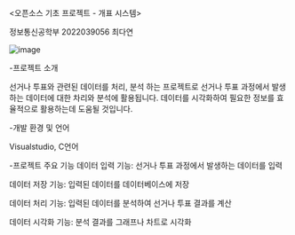 <오픈소스 기초 프로젝트 - 개표 시스템>

정보통신공학부 2022039056 최다연

   ![image](https://user-images.githubusercontent.com/131672906/234009708-e580a085-613c-4be8-a37b-2f959a86d1da.png)

-프로젝트 소개 

선거나 투표와 관련된 데이터를 처리, 분석 하는 프로젝트로 선거나 투표 과정에서 발생하는 데이터에 대한 차리와 분석에 활용됩니다. 데이터를 시각화하여 필요한 정보를 효율적으로 활용하는데 도움될 것입니다.

-개발 환경 및 언어

Visualstudio, C언어

-프로젝트 주요 기능
데이터 입력 기능: 선거나 투표 과정에서 발생하는 데이터를 입력

데이터 저장 기능: 입력된 데이터를 데이터베이스에 저장

데이터 처리 기능: 입력된 데이터를 분석하여 선거나 투표 결과를 계산

데이터 시각화 기능: 분석 결과를 그래프나 차트로 시각화



